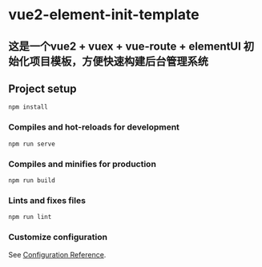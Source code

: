 # vue2-element-init-template
## 这是一个vue2 + vuex + vue-route + elementUI 初始化项目模板，方便快速构建后台管理系统
## Project setup
```
npm install
```

### Compiles and hot-reloads for development
```
npm run serve
```

### Compiles and minifies for production
```
npm run build
```

### Lints and fixes files
```
npm run lint
```

### Customize configuration
See [Configuration Reference](https://cli.vuejs.org/config/).
